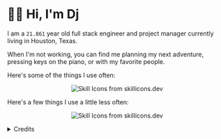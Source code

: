 # 👋🏽 Hi, I'm Dj

I am a `21.861` year old full stack engineer and project manager currently living in Houston, Texas. 

When I'm not working, you can find me planning my next adventure, pressing keys on the piano, or with my favorite people. 

Here's some of the things I use often:
<p align="center">
  <picture>
    <source media="(prefers-color-scheme: dark)" srcset="https://skillicons.dev/icons?i=bash%2Cgit%2Cgithubactions%2Chtml%2Cjs%2Cpy%2Cts%2Ccss%2Cregex%2Cnextjs%2Creact%2Ccloudflare%2Cdiscord%2Cgithub%2Cworkers%2Craspberrypi%2Cbots%2Cdocker%2Cgradle%2Cpostgres%2Credis%2Cvscode&theme=dark">
    <source media="(prefers-color-scheme: light)" srcset="https://skillicons.dev/icons?i=bash%2Cgit%2Cgithubactions%2Chtml%2Cjs%2Cpy%2Cts%2Ccss%2Cregex%2Cnextjs%2Creact%2Ccloudflare%2Cdiscord%2Cgithub%2Cworkers%2Craspberrypi%2Cbots%2Cdocker%2Cgradle%2Cpostgres%2Credis%2Cvscode&theme=light">
    <img alt="Skill Icons from skillicons.dev">
  </picture>
</p>

Here's a few things I use a little less often:
<p align="center">
  <picture>
    <source media="(prefers-color-scheme: dark)" srcset="https://skillicons.dev/icons?i=java%2Cmd%2Capollo%2Cfastapi%2Cflask%2Cremix%2Caws%2Cfirebase%2Cgcp%2Csupabase%2Csentry%2Cblender%2Cfigma%2Cidea%2Cmaven%2Cmongodb%2Cmysql%2Cvite&theme=dark">
    <source media="(prefers-color-scheme: light)" srcset="https://skillicons.dev/icons?i=java%2Cmd%2Capollo%2Cfastapi%2Cflask%2Cremix%2Caws%2Cfirebase%2Cgcp%2Csupabase%2Csentry%2Cblender%2Cfigma%2Cidea%2Cmaven%2Cmongodb%2Cmysql%2Cvite&theme=light">
    <img alt="Skill Icons from skillicons.dev">
  </picture>
</p>

<details>
<summary> Credits </summary>

* Icons from [skillicons.dev](https://skillicons.dev)

* Thank you [Promise](https://github.com/promise/) for letting me use your README as inspiration :heart:
</details>